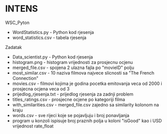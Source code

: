 # INTENS

WSC_Pyton

- WordStatistics.py - Python kod rjesenja
- word_statistics.csv - tabela rjesenja

Zadatak

- Data_scientist.py - Python kod rjesenja
- histogram.png - histogram vrijednosti za prosjecnu ocjenu
- merged_file.csv - spojena 2 ulazna fajla po "movieID" polju
- most_similar.csv - 10 naziva filmova najvece slicnosti sa "The French Connection"
- movies.csv - filmovi kojima je godina pocetka emitovanja veca od 2000 i prosjecna ocjena veca od 3
- prijedlog_rjesenja.txt - prijedlog rjesenja za zadnji problem
- titles_ratings.csv - prosjecne ocjene po kategoriji filma
- with_similarities.csv - merged_file.csv zajedno sa similarity kolonom na kraju
- words.csv - sve rijeci koje se pojavljuju i broj ponavljanja
- program u konzoli ispisuje broj praznih polja u koloni "isGood" kao i USD vrijednost rate_float
